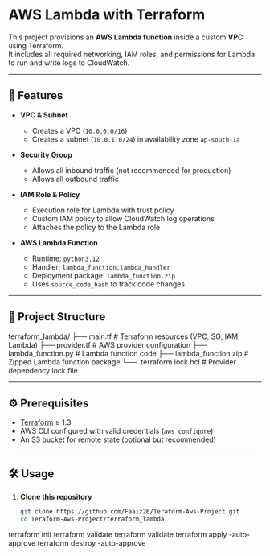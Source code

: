 # AWS Lambda with Terraform

This project provisions an **AWS Lambda function** inside a custom **VPC** using Terraform.  
It includes all required networking, IAM roles, and permissions for Lambda to run and write logs to CloudWatch.

---

## 🚀 Features

- **VPC & Subnet**
  - Creates a VPC (`10.0.0.0/16`)
  - Creates a subnet (`10.0.1.0/24`) in availability zone `ap-south-1a`

- **Security Group**
  - Allows all inbound traffic (not recommended for production)
  - Allows all outbound traffic

- **IAM Role & Policy**
  - Execution role for Lambda with trust policy
  - Custom IAM policy to allow CloudWatch log operations
  - Attaches the policy to the Lambda role

- **AWS Lambda Function**
  - Runtime: `python3.12`
  - Handler: `lambda_function.lambda_handler`
  - Deployment package: `lambda_function.zip`
  - Uses `source_code_hash` to track code changes

---

## 📂 Project Structure

terraform_lambda/
├── main.tf # Terraform resources (VPC, SG, IAM, Lambda)
├── provider.tf # AWS provider configuration
├── lambda_function.py # Lambda function code
├── lambda_function.zip # Zipped Lambda function package
└── .terraform.lock.hcl # Provider dependency lock file



---

## ⚙️ Prerequisites

- [Terraform](https://developer.hashicorp.com/terraform/downloads) ≥ 1.3
- AWS CLI configured with valid credentials (`aws configure`)
- An S3 bucket for remote state (optional but recommended)

---

## 🛠️ Usage

1. **Clone this repository**
   ```bash
   git clone https://github.com/Faaiz26/Teraform-Aws-Project.git
   cd Teraform-Aws-Project/terraform_lambda


terraform init
terraform validate
terraform validate
terraform apply -auto-approve
terraform destroy -auto-approve
